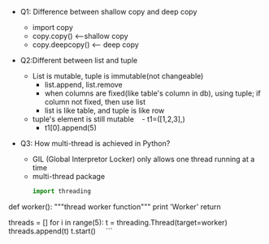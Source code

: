 - Q1: Difference between shallow copy and deep copy
  - import copy
  - copy.copy() <--shallow copy
  - copy.deepcopy() <-- deep copy
  
- Q2:Different between list and tuple
  - List is mutable, tuple is immutable(not changeable)
    - list.append, list.remove
    - when columns are fixed(like table's column in db), using tuple; if column not fixed, then use list
    - list is like table, and tuple is like row
  - tuple's element is still mutable
    - t1=([1,2,3],) 
    - t1[0].append(5)

- Q3: How multi-thread is achieved in Python?
  - GIL (Global Interpretor Locker) only allows one thread running at a time
  - multi-thread package
     ```python
     import threading

def worker():
    """thread worker function"""
    print 'Worker'
    return

threads = []
for i in range(5):
    t = threading.Thread(target=worker)
    threads.append(t)
    t.start()
     ```

